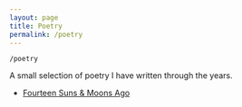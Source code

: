 ```yaml
---
layout: page
title: Poetry
permalink: /poetry
---
```


`/poetry`

A small selection of poetry I have written through the years.

- <a class="internal-link" href="/_pages/_poetry/fourteen-suns.md">Fourteen Suns & Moons Ago</a>





<style>
  .wrapper {
    max-width: 58em;
  }
</style>